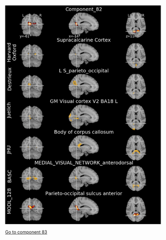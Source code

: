 


![82](preliminary/82.jpg "Component 82")

[Go to component 83](https://parietal-inria.github.io/MODL_atlas/512/83 "Component 83")